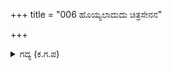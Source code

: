 +++
title = "006 ಹೊಯ್ಯಲಾದುದು ಚಿತ್ರಸೇನನ"

+++

<details><summary>ಗದ್ಯ (ಕ.ಗ.ಪ) </summary>

6. 'ಶತ್ರುಗಳು ನಮ್ಮನ್ನು ಹೊಡೆದು ಹಾಕಿದರು. ಚಿತ್ರಸೇನನನ್ನು ಬೈಯ ಬೇಡಿ. ಜೀಯ, ಕರ್ಣನ ಕೈಯಲ್ಲಿ ಗಂಧರ್ವರ ಪ್ರಾಣ ಹೋಗುವುದು ನಿಮಗೆ ಹಿತವೆ ?' ಎಂದು ಗಾಯವಾದ ಮೈ, ಆಯುಧವನ್ನು ಬಿಸಾಡಿ,  ಬೆನ್ನಿನ ಮೆಲೆ ಕೆದರಿದ ತಲೆಕೂದಲುಗಳುಳ್ಳ ದೇವಭಟರು ತೊದಲುತ್ತಾ  ದೂರು ಕೊಟ್ಟರು.
</details>
